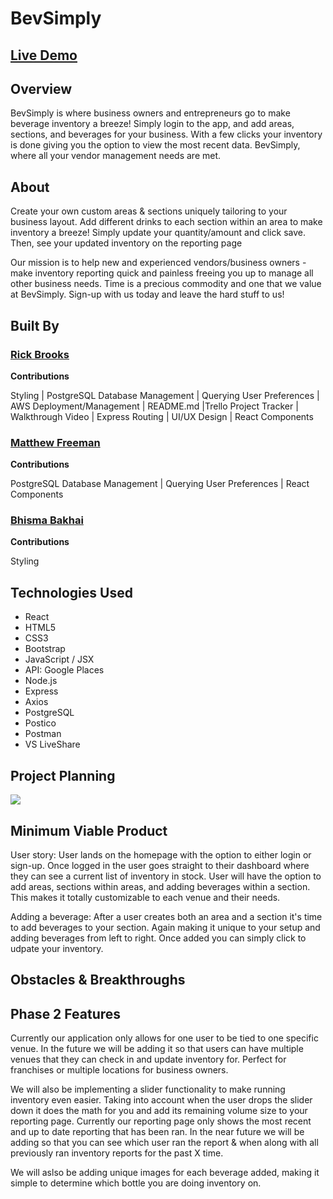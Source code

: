 # BevSimply


## <a href="#"> Live Demo <a>

## Overview
<p>BevSimply is where business owners and entrepreneurs go to make beverage inventory a breeze! Simply login to the app, and add areas, sections, and beverages for your business. With a few clicks your inventory is done giving you the option to view the most recent data. BevSimply, where all your vendor management needs are met. </p>

## About
<p>Create your own custom areas & sections uniquely tailoring to your business layout. Add different drinks to each section within an area to make inventory a breeze! Simply update your quantity/amount and click save. Then, see your updated inventory on the reporting page</p>

<p>Our mission is to help new and experienced vendors/business owners - make inventory reporting quick and painless freeing you up to manage all other business needs. Time is a precious commodity and one that we value at BevSimply. Sign-up with us today and leave the hard stuff to us!
</p>


## Built By
### <a href="https://github.com/rbrook22"> Rick Brooks </a>
<p><b>Contributions</b></p>
<p>Styling | PostgreSQL Database Management | Querying User Preferences | AWS Deployment/Management | README.md |Trello Project Tracker | Walkthrough Video | Express Routing | UI/UX Design | React Components

### <a href="https://github.com/matthewfreeman821"> Matthew Freeman </a>
<p><b>Contributions</b></p>
<p>PostgreSQL Database Management | Querying User Preferences | React Components</p>

### <a href="https://github.com/Bhisma13"> Bhisma Bakhai </a>
<p><b>Contributions</b></p>
<p>Styling</p>


## Technologies Used
* React
* HTML5
* CSS3
* Bootstrap
* JavaScript / JSX
* API: Google Places
* Node.js
* Express
* Axios
* PostgreSQL
* Postico
* Postman
* VS LiveShare




## Project Planning

<img src="imgs/trello.png">

## Minimum Viable Product
<p>User story: User lands on the homepage with the option to either login or sign-up. Once logged in the user goes straight to their dashboard where they can see a current list of inventory in stock. User will have the option to add areas, sections within areas, and adding beverages within a section. This makes it totally customizable to each venue and their needs.  </p>

<p>Adding a beverage: After a user creates both an area and a section it's time to add beverages to your section. Again making it unique to your setup and adding beverages from left to right. Once added you can simply click to udpate your inventory.</p>



## Obstacles & Breakthroughs


## Phase 2 Features
<p> Currently our application only allows for one user to be tied to one specific venue. In the future we will be adding it so that users can have multiple venues that they can check in and update inventory for. Perfect for franchises or multiple locations for business owners. </p>

<p>We will also be implementing a slider functionality to make running inventory even easier. Taking into account when the user drops the slider down it does the math for you and add its remaining volume size to your reporting page. Currently our reporting page only shows the most recent and up to date reporting that has been ran. In the near future we will be adding so that you can see which user ran the report & when along with all previously ran inventory reports for the past X time.</p>

<p>We will aslso be adding unique images for each beverage added, making it simple to determine which bottle you are doing inventory on.</p>




